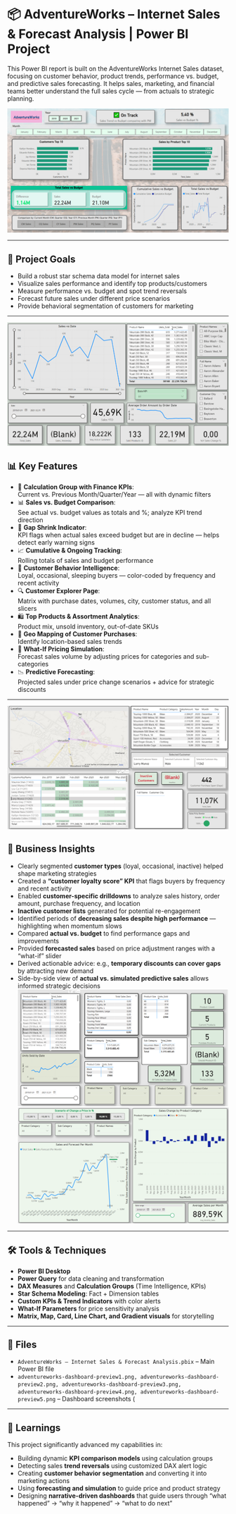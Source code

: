 # 📦 AdventureWorks – Internet Sales & Forecast Analysis | Power BI Project

This Power BI report is built on the AdventureWorks Internet Sales dataset, focusing on customer behavior, product trends, performance vs. budget, and predictive sales forecasting. It helps sales, marketing, and financial teams better understand the full sales cycle — from actuals to strategic planning.

![Dashboard Preview](adventureworks-dashboard-preview1.png)

---

## 🎯 Project Goals

- Build a robust star schema data model for internet sales  
- Visualize sales performance and identify top products/customers  
- Measure performance vs. budget and spot trend reversals  
- Forecast future sales under different price scenarios  
- Provide behavioral segmentation of customers for marketing  

---
![Dashboard Preview](adventureworks-dashboard-preview2.png)
## 📊 Key Features

- 🧮 **Calculation Group with Finance KPIs**:  
  Current vs. Previous Month/Quarter/Year — all with dynamic filters  
- 📊 **Sales vs. Budget Comparison**:  
  See actual vs. budget values as totals and %; analyze KPI trend direction  
- 🚦 **Gap Shrink Indicator**:  
  KPI flags when actual sales exceed budget but are in decline — helps detect early warning signs  
- 📈 **Cumulative & Ongoing Tracking**:  
  Rolling totals of sales and budget performance  
- 💎 **Customer Behavior Intelligence**:  
  Loyal, occasional, sleeping buyers — color-coded by frequency and recent activity  
- 🔍 **Customer Explorer Page**:  
  Matrix with purchase dates, volumes, city, customer status, and all slicers  
- 🛍 **Top Products & Assortment Analytics**:  
  Product mix, unsold inventory, out-of-date SKUs  
- 📍 **Geo Mapping of Customer Purchases**:  
  Identify location-based sales trends  
- 🔮 **What-If Pricing Simulation**:  
  Forecast sales volume by adjusting prices for categories and sub-categories  
- 📉 **Predictive Forecasting**:  
  Projected sales under price change scenarios + advice for strategic discounts  

---
![Dashboard Preview](adventureworks-dashboard-preview3.png)
## 🧠 Business Insights

- Clearly segmented **customer types** (loyal, occasional, inactive) helped shape marketing strategies  
- Created a **“customer loyalty score” KPI** that flags buyers by frequency and recent activity  
- Enabled **customer-specific drilldowns** to analyze sales history, order amount, purchase frequency, and location  
- **Inactive customer lists** generated for potential re-engagement  
- Identified periods of **decreasing sales despite high performance** — highlighting when momentum slows  
- Compared **actual vs. budget** to find performance gaps and improvements  
- Provided **forecasted sales** based on price adjustment ranges with a “what-if” slider  
- Derived actionable advice: e.g., **temporary discounts can cover gaps** by attracting new demand  
- Side-by-side view of **actual vs. simulated predictive sales** allows informed strategic decisions  
![Dashboard Preview](adventureworks-dashboard-preview4.png)
![Dashboard Preview](adventureworks-dashboard-preview5.png)
---

## 🛠 Tools & Techniques

- **Power BI Desktop**  
- **Power Query** for data cleaning and transformation  
- **DAX Measures** and **Calculation Groups** (Time Intelligence, KPIs)  
- **Star Schema Modeling**: Fact + Dimension tables  
- **Custom KPIs & Trend Indicators** with color alerts  
- **What-If Parameters** for price sensitivity analysis  
- **Matrix, Map, Card, Line Chart, and Gradient visuals** for storytelling  

---

## 📂 Files

- `AdventureWorks – Internet Sales & Forecast Analysis.pbix` – Main Power BI file  
- `adventureworks-dashboard-preview1.png, adventureworks-dashboard-preview2.png, adventureworks-dashboard-preview3.png, adventureworks-dashboard-preview4.png, adventureworks-dashboard-preview5.png` – Dashboard screenshots (
---

## 📌 Learnings

This project significantly advanced my capabilities in:

- Building dynamic **KPI comparison models** using calculation groups  
- Detecting sales **trend reversals** using customized DAX alert logic  
- Creating **customer behavior segmentation** and converting it into marketing actions  
- Using **forecasting and simulation** to guide price and product strategy  
- Designing **narrative-driven dashboards** that guide users through “what happened” → “why it happened” → “what to do next”  
